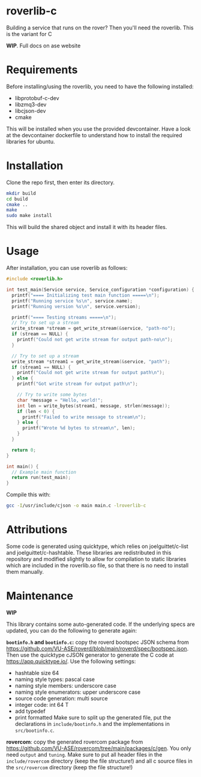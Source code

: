 # roverlib-c
Building a service that runs on the rover? Then you'll need the roverlib. This is the variant for C

**WIP**. Full docs on ase website

# Requirements
Before installing/using the roverlib, you need to have the following installed:

- libprotobuf-c-dev
- libzmq3-dev 
- libcjson-dev
- cmake

This will be installed when you use the provided devcontainer. Have a look at the devcontainer dockerfile to understand how to install the required libraries for ubuntu.

# Installation

Clone the repo first, then enter its directory. 
```bash
mkdir build
cd build
cmake ..
make 
sudo make install
```

This will build the shared object and install it with its header files.

# Usage

After installation, you can use roverlib as follows:

```c
#include <roverlib.h>

int test_main(Service service, Service_configuration *configuration) {
  printf("==== Initializing test main function =====\n");
  printf("Running service %s\n", service.name);
  printf("Running version %s\n", service.version);

  printf("==== Testing streams =====\n");
  // Try to set up a stream
  write_stream *stream = get_write_stream(&service, "path-no");
  if (stream == NULL) {
    printf("Could not get write stream for output path-no\n");
  }

  // Try to set up a stream
  write_stream *stream1 = get_write_stream(&service, "path");
  if (stream1 == NULL) {
    printf("Could not get write stream for output path\n");
  } else {
    printf("Got write stream for output path\n");

    // Try to write some bytes
    char *message = "Hello, world!";
    int len = write_bytes(stream1, message, strlen(message));
    if (len < 0) {
      printf("Failed to write message to stream\n");
    } else {
      printf("Wrote %d bytes to stream\n", len);
    }
  }

  return 0;
}

int main() {
  // Example main function
  return run(test_main);
}
```

Compile this with:

```bash
gcc -I/usr/include/cjson -o main main.c -lroverlib-c
```

# Attributions

Some code is generated using quicktype, which relies on joelguittet/c-list and joelguittet/c-hashtable. 
These libraries are redistributed in this repository and modified slightly to allow for compilation to static libraries which are included in the roverlib.so file, so that there is no need to install them manually. 

# Maintenance 

**WIP**

This library contains some auto-generated code. If the underlying specs are updated, you can do the following to generate again:

**`bootinfo.h` and `bootinfo.c`:** 
copy the roverd bootspec JSON schema from https://github.com/VU-ASE/roverd/blob/main/roverd/spec/bootspec.json. Then use the quicktype cJSON generator to generate the C code at https://app.quicktype.io/. Use the following settings: 
- hashtable size 64
- naming style types: pascal case
- naming style members: underscore case
- naming style enumerators: upper underscore case
- source code generation: multi source
- integer code: int 64 T
- add typedef
- print formatted
Make sure to split up the generated file, put the declarations in `include/bootinfo.h` and the implementations in `src/bootinfo.c`.

**rovercom**:
copy the generated rovercom package from https://github.com/VU-ASE/rovercom/tree/main/packages/c/gen. You only need `output` and `tuning`. Make sure to put all header files in the `include/rovercom` directory (keep the file structure!) and all c source files in the `src/rovercom` directory (keep the file structure!)

